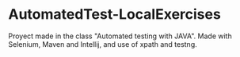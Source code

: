 # AutomatedTest-LocalExercises
Proyect made in the class "Automated testing with JAVA". Made with Selenium, Maven and Intellij, and use of xpath and testng.
